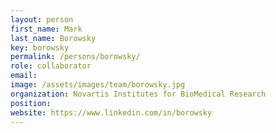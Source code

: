 ```yaml
---
layout: person
first_name: Mark
last_name: Borowsky
key: borowsky 
permalink: /persons/borowsky/
role: collaborator
email: 
image: /assets/images/team/borowsky.jpg
organization: Novartis Institutes for BioMedical Research
position: 
website: https://www.linkedin.com/in/borowsky
---
```

